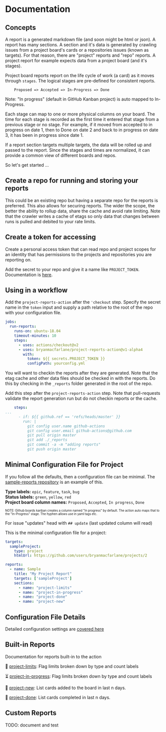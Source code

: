 # Documentation

## Concepts

A report is a generated markdown file (and soon might be html or json).  A report has many sections.  A section and it's data is generated by crawling issues from a project board's cards or a repositories issues (known as targets).  For that reason, there are "project" reports and "repo" reports.  A project report for example expects data from a project board (and it's stages).

Project board reports report on the life cycle of work (a card) as it moves through `stages`.  The logical stages are pre-defined for consistent reports.

```
    Proposed => Accepted => In-Progress => Done
``` 

Note: "In progress" (default in GitHub Kanban project) is auto mapped to In-Progress.

Each stage can map to one or more physical columns on your board.  The time for each stage is recorded as the first time it entered that stage from a previous stage or no stage.  For example, if it moved from accepted to in progress on date 1, then to Done on date 2 and back to in progress on date 3, it has been in progress since date 1.

If a report section targets multiple targets, the data will be rolled up and passed to the report.  Since the stages and times are normalized, it can provide a common view of different boards and repos.

So let's get started ...

## Create a repo for running and storing your reports

This could be an existing repo but having a separate repo for the reports is preferred.  This also allows for securing reports.  The wider the scope, the better the ability to rollup data, share the cache and avoid rate limiting.  Note that the crawler writes a cache of etags so only data that changes between runs is pulled and debited to your rate limits.

## Create a token for accessing 

Create a personal access token that can read repo and project scopes for an identity that has permissions to the projects and repositories you are reporting on.

Add the secret to your repo and give it a name like `PROJECT_TOKEN`.  Documentation is [here](https://docs.github.com/en/actions/configuring-and-managing-workflows/creating-and-storing-encrypted-secrets).

## Using in a workflow

Add the `project-reports-action` after the `'checkout` step.  Specify the secret name in the `token` input and supply a path relative to the root of the repo with your configuration file.

```yaml
jobs:
  run-reports:
    runs-on: ubuntu-18.04
    timeout-minutes: 10
    steps:
      - uses: actions/checkout@v2
      - uses: bryanmacfarlane/project-reports-action@v1-alpha4
        with: 
          token: ${{ secrets.PROJECT_TOKEN }}
          configPath: yourconfig.yml
```

You will want to checkin the reports after they are generated.  Note that the etag cache and other data files should be checked in with the reports.  Do this by checking in the `_reports` folder generated in the root of the repo.

Add this step after the `project-reports-action` step.  Note that pull-requests validate the report generation run but do not checkin reports or the cache.

```yaml
    steps:
...
      - if: ${{ github.ref == 'refs/heads/master' }}
        run: |
          git config user.name github-actions
          git config user.email github-actions@github.com     
          git pull origin master          
          git add ./_reports
          git commit -a -m "adding reports"
          git push origin master
```

## Minimal Configuration File for Project

If you follow all the defaults, then a configuration file can be minimal. The [sample-reports repository](https://github.com/bryanmacfarlane/sample-reports) is an example of this.

**Type labels:** `epic`, `feature`, `task`, `bug`  
**Status labels:** `green`, `yellow`, `red`  
**Project board column names:** `Proposed`, `Accepted`, `In progress`, `Done`

<sup><sub>NOTE: Github boards kanban creates a column named "In progress" by default.  The action auto maps that to the "In-Progress" stage.  The hyphen allows use in yaml tags etc.</sub></sup>

For issue "updates" head with `## update` (last updated column will read)  

This is the minimal configuration file for a project:

```yaml
targets: 
  sampleProject:
    type: project
    htmlUrl: https://github.com/users/bryanmacfarlane/projects/2

reports:
  - name: Sample
    title: "My Project Report"
    targets: ['sampleProject']
    sections:
      - name: "project-limits"
      - name: "project-in-progress"
      - name: "project-done"
      - name: "project-new"
```

## Configuration File Details

Detailed configuration settings are [covered here](./configuration.md)

## Built-in Reports

Documentation for reports built-in to the action

:ship: [project-limits](./project-limits.md):  Flag limits broken down by type and count labels

:hourglass_flowing_sand: [project-in-progress](./project-in-progress.md):  Flag limits broken down by type and count labels

:wave: [project-new](./project-new.md):  List cards added to the board in last n days.

:checkered_flag: [project-done](./project-done.md):  List cards completed in last n days.

## Custom Reports

TODO: document and test

